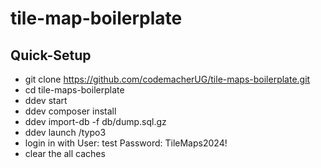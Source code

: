 # tile-map-boilerplate

## Quick-Setup

- git clone https://github.com/codemacherUG/tile-maps-boilerplate.git
- cd tile-maps-boilerplate
- ddev start
- ddev composer install
- ddev import-db -f db/dump.sql.gz
- ddev launch /typo3
- login in with
    User: test
    Password: TileMaps2024!
- clear the all caches
